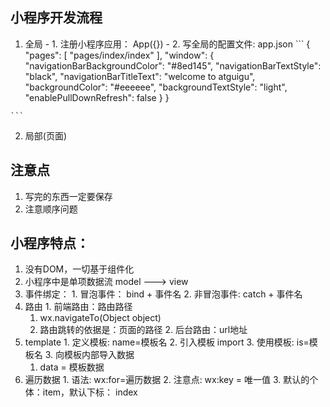 ## 小程序开发流程
  1. 全局
    - 1. 注册小程序应用： App({})
    - 2. 写全局的配置文件: app.json
    ```
      {
        "pages": [
          "pages/index/index"
        ],
        "window": {
          "navigationBarBackgroundColor": "#8ed145",
          "navigationBarTextStyle": "black",
          "navigationBarTitleText": "welcome to atguigu",
          "backgroundColor": "#eeeeee",
          "backgroundTextStyle": "light",
          "enablePullDownRefresh": false
        }
      }

    ```

  2. 局部(页面)


## 注意点
  1. 写完的东西一定要保存
  2. 注意顺序问题

## 小程序特点：
  1. 没有DOM，一切基于组件化
  2. 小程序中是单项数据流 model ---> view
  3. 事件绑定：
    1. 冒泡事件： bind + 事件名
    2. 非冒泡事件: catch + 事件名
  4. 路由
    1. 前端路由：路由路径
      1. wx.navigateTo(Object object)
      2. 路由跳转的依据是：页面的路径
    2. 后台路由：url地址
  5. template
    1. 定义模板: name=模板名
    2. 引入模板  import
    3. 使用模板: is=模板名
    3. 向模板内部导入数据
      1. data = 模板数据
  6. 遍历数据
    1. 语法: wx:for=遍历数据
    2. 注意点: wx:key = 唯一值
    3. 默认的个体：item，默认下标： index

